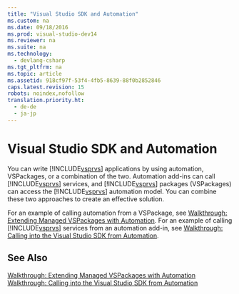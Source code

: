 ```yaml
---
title: "Visual Studio SDK and Automation"
ms.custom: na
ms.date: 09/18/2016
ms.prod: visual-studio-dev14
ms.reviewer: na
ms.suite: na
ms.technology: 
  - devlang-csharp
ms.tgt_pltfrm: na
ms.topic: article
ms.assetid: 918cf97f-53f4-4fb5-8639-88f0b2852846
caps.latest.revision: 15
robots: noindex,nofollow
translation.priority.ht: 
  - de-de
  - ja-jp
---
```

# Visual Studio SDK and Automation
You can write [!INCLUDE[vsprvs](../vs140/includes/vsprvs_md.md)] applications by using automation, VSPackages, or a combination of the two. Automation add-ins can call [!INCLUDE[vsprvs](../vs140/includes/vsprvs_md.md)] services, and [!INCLUDE[vsprvs](../vs140/includes/vsprvs_md.md)] packages (VSPackages) can access the [!INCLUDE[vsprvs](../vs140/includes/vsprvs_md.md)] automation model. You can combine these two approaches to create an effective solution.  
  
 For an example of calling automation from a VSPackage, see [Walkthrough: Extending Managed VSPackages with Automation](../Topic/Walkthrough:%20Extending%20Managed%20VSPackages%20By%20Using%20Automation.md). For an example of calling [!INCLUDE[vsprvs](../vs140/includes/vsprvs_md.md)] services from an automation add-in, see [Walkthrough: Calling into the Visual Studio SDK from Automation](../Topic/Walkthrough:%20Calling%20into%20the%20Visual%20Studio%20SDK%20By%20Using%20Automation.md).  
  
## See Also  
 [Walkthrough: Extending Managed VSPackages with Automation](../Topic/Walkthrough:%20Extending%20Managed%20VSPackages%20By%20Using%20Automation.md)   
 [Walkthrough: Calling into the Visual Studio SDK from Automation](../Topic/Walkthrough:%20Calling%20into%20the%20Visual%20Studio%20SDK%20By%20Using%20Automation.md)